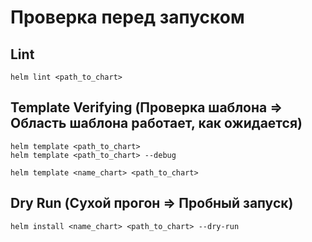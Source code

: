 # Проверка перед запуском
## Lint
```
helm lint <path_to_chart>
```
## Template Verifying (Проверка шаблона => Область шаблона работает, как ожидается)
```
helm template <path_to_chart>
helm template <path_to_chart> --debug

helm template <name_chart> <path_to_chart>

```
## Dry Run (Сухой прогон => Пробный запуск)
```
helm install <name_chart> <path_to_chart> --dry-run
```